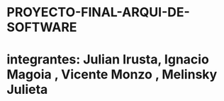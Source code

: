 # PROYECTO-FINAL-ARQUI-DE-SOFTWARE

# integrantes: Julian Irusta, Ignacio Magoia , Vicente Monzo , Melinsky Julieta
